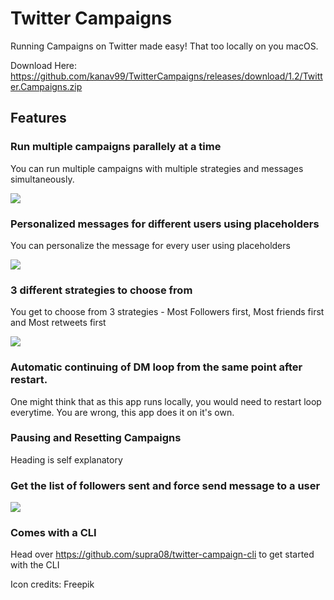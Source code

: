 # Twitter Campaigns

Running Campaigns on Twitter made easy! That too locally on you macOS.

Download Here: https://github.com/kanav99/TwitterCampaigns/releases/download/1.2/Twitter.Campaigns.zip

## Features

### Run multiple campaigns parallely at a time

You can run multiple campaigns with multiple strategies and messages simultaneously.

<img src="https://i.imgur.com/CaZAr9W.png" />

### Personalized messages for different users using placeholders 

You can personalize the message for every user using placeholders

<img src="https://i.imgur.com/e2TrGee.png"/>

### 3 different strategies to choose from

You get to choose from 3 strategies - Most Followers first, Most friends first and Most retweets first

<img src="https://i.imgur.com/BGco6au.png" />

### Automatic continuing of DM loop from the same point after restart.

One might think that as this app runs locally, you would need to restart loop everytime. You are wrong, this app does it on it's own.

### Pausing and Resetting Campaigns

Heading is self explanatory

### Get the list of followers sent and force send message to a user

<img src="https://i.imgur.com/rWZRtXw.png" />

### Comes with a CLI

Head over https://github.com/supra08/twitter-campaign-cli to get started with the CLI

Icon credits: Freepik
